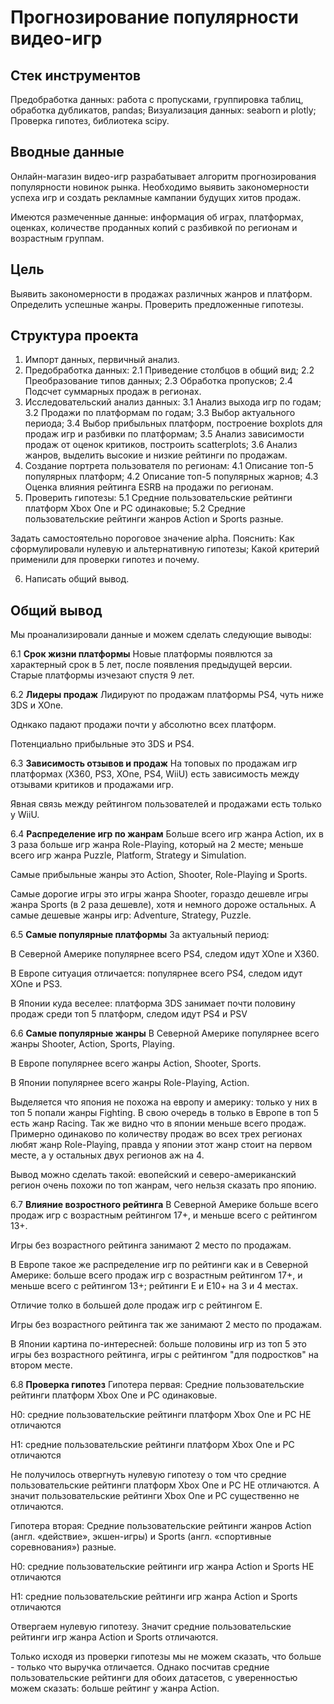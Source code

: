 # **Прогнозирование популярности видео-игр**
## Стек инструментов
Предобработка данных: работа с пропусками, группировка таблиц, обработка дубликатов, pandas;
Визуализация данных: seaborn и plotly;
Проверка гипотез, библиотека scipy.

## Вводные данные
Онлайн-магазин видео-игр разрабатывает алгоритм прогнозирования популярности новинок рынка. 
Необходимо выявить закономерности успеха игр и создать рекламные кампании будущих хитов продаж.

Имеются размеченные данные: информация об играх, платформах, оценках, количестве проданных копий с разбивкой по регионам и возрастным группам.

## Цель
Выявить закономерности в продажах различных жанров и платформ. Определить успешные жанры. Проверить предложенные гипотезы.


## Структура проекта
1. Импорт данных, первичный анализ.
2. Предобработка данных:
    2.1 Приведение столбцов в общий вид;
    2.2 Преобразование типов данных;
    2.3 Обработка пропусков;
    2.4 Подсчет суммарных продаж в регионах.
3. Исследовательский анализ данных:
  3.1 Анализ выхода игр по годам;
  3.2 Продажи по платформам по годам;
  3.3 Выбор актуального периода;
  3.4 Выбор прибыльных платформ, построение boxplots для продаж игр и разбивки по платформам;
  3.5 Анализ зависимости продаж от оценок критиков, построить scatterplots;
  3.6 Анализ жанров, выделить высокие и низкие рейтинги по продажам.
4. Создание портрета пользователя по регионам:
  4.1 Описание топ-5 популярных платформ;
  4.2 Описание топ-5 популярных жарнов;
  4.3 Оценка влияния рейтинга ESRB на продажи по регионам.
5. Проверить гипотезы:
  5.1 Средние пользовательские рейтинги платформ Xbox One и PC одинаковые;
  5.2 Средние пользовательские рейтинги жанров Action и Sports разные.
  
Задать самостоятельно пороговое значение alpha.
Пояснить:
Как сформулировали нулевую и альтернативную гипотезы;
Какой критерий применили для проверки гипотез и почему.
  
6. Написать общий вывод.


## Общий вывод

Мы проанализировали данные и можем сделать следующие выводы:

6.1  **Срок жизни платформы**
Новые платформы появлются за характерный срок в 5 лет, после появления предыдущей версии. Старые платформы изчезают спустя 9 лет.

6.2  **Лидеры продаж**
Лидируют по продажам платформы PS4, чуть ниже 3DS и XOne.

Однкако падают продажи почти у абсолютно всех платформ.

Потенциально прибыльные это 3DS и PS4.

6.3  **Зависимость отзывов и продаж**
На топовых по продажам игр платформах (X360, PS3, XOne, PS4, WiiU) есть зависимость между отзывами критиков и продажами игр.

Явная связь между рейтингом пользователей и продажами есть только у WiiU.

6.4  **Распределение игр по жанрам**
Больше всего игр жанра Action, их в 3 раза больше игр жанра Role-Playing, который на 2 месте; меньше всего игр жанра Puzzle, Platform, Strategy и Simulation.

Самые прибыльные жанры это Action, Shooter, Role-Playing и Sports.

Самые дорогие игры это игры жанра Shooter, гораздо дешевле игры жанра Sports (в 2 раза дешевле), хотя и немного дороже остальных. А самые дешевые жанры игр: Adventure, Strategy, Puzzle.

6.5  **Самые популярные платформы**
За актуальный период:

В Северной Америке популярнее всего PS4, следом идут XOne и X360.

В Европе ситуация отличается: популярнее всего PS4, следом идут XOne и PS3.

В Японии куда веселее: платформа 3DS занимает почти половину продаж среди топ 5 платформ, следом идут PS4 и PSV

6.6  **Самые популярные жанры**
В Северной Америке популярнее всего жанры Shooter, Action, Sports, Playing.

В Европе популярнее всего жанры Action, Shooter, Sports.

В Японии популярнее всего жанры Role-Playing, Action.

Выделяется что япония не похожа на европу и америку: только у них в топ 5 попали жанры Fighting. В свою очередь в только в Европе в топ 5 есть жанр Racing. Так же видно что в японии меньше всего продаж. Примерно одинаково по количеству продаж во всех трех регионах любят жанр Role-Playing, правда у японии этот жанр стоит на первом месте, а у остальных двух регионов аж на 4.

Вывод можно сделать такой: евопейский и северо-американский регион очень похожи по топ жанрам, чего нельзя сказать про японию.

6.7  **Влияние возростного рейтинга**
В Северной Америке больше всего продаж игр с возрастным рейтингом 17+, и меньше всего с рейтингом 13+.

Игры без возрастного рейтинга занимают 2 место по продажам.

В Европе такое же распределение игр по рейтинги как и в Северной Америке: больше всего продаж игр с возрастным рейтингом 17+, и меньше всего с рейтингом 13+; рейтинги Е и Е10+ на 3 и 4 местах.

Отличие толко в большей доле продаж игр с рейтингом Е.

Игры без возрастного рейтинга так же занимают 2 место по продажам.

В Японии картина по-интересней: больше половины игр из топ 5 это игры без возрастного рейтинга, игры с рейтингом "для подростков" на втором месте.

6.8  **Проверка гипотез**
Гипотера первая: Средние пользовательские рейтинги платформ Xbox One и PC одинаковые.

H0: cредние пользовательские рейтинги платформ Xbox One и PC НЕ отличаются

H1: средние пользовательские рейтинги платформ Xbox One и PC отличаются

Не получилось отвергнуть нулевую гипотезу о том что cредние пользовательские рейтинги платформ Xbox One и PC НЕ отличаются. А значит пользовательские рейтинги Xbox One и PC существенно не отличаются.

Гипотера вторая: Средние пользовательские рейтинги жанров Action (англ. «действие», экшен-игры) и Sports (англ. «спортивные соревнования») разные.

H0: cредние пользовательские рейтинги игр жанра Action и Sports НЕ отличаются

H1: средние пользовательские рейтинги игр жанра Action и Sports отличаются

Отвергаем нулевую гипотезу. Значит средние пользовательские рейтинги игр жанра Action и Sports отличаются.

Только исходя из проверки гипотезы мы не можем сказать, что больше - только что выручка отличается. Однако посчитав средние пользовательские рейтинги для обоих датасетов, с уверенностью можем сказать: больше рейтинг у жанра Action.
